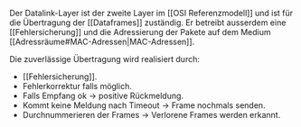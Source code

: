 Der Datalink-Layer ist der zweite Layer im [[OSI Referenzmodell]] und ist für die Übertragung der [[Dataframes]] zuständig. Er betreibt ausserdem eine [[Fehlersicherung]] und die Adressierung der Pakete auf dem Medium [[Adressräume#MAC-Adressen|MAC-Adressen]].

Die zuverlässige Übertragung wird realisiert durch:
- [[Fehlersicherung]].
- Fehlerkorrektur falls möglich.
- Falls Empfang ok -> positive Rückmeldung.
- Kommt keine Meldung nach Timeout -> Frame nochmals senden.
- Durchnummerieren der Frames -> Verlorene Frames werden erkannt.
